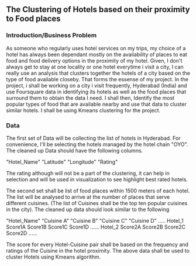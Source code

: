 ## The Clustering of Hotels based on their proximity to Food places
### Introduction/Business Problem
As someone who regularly uses hotel services on my trips, my choice of a hotel has always been dependant mostly on the availability of places to eat food and food delivery options in the proximity of my hotel. Given, I don't always get to stay at one locality or one hotel everytime i visit a city, I can really use an analysis that clusters together the hotels of a city based on the type of food available closeby. That forms the essense of my project. 
In the project, i shall be working on a city i visit frequently, Hyderabad (India) and use Foursquare data in identifying its hotels as well as the food places that surround them to obtain the data I need. I shall then, Identify the most popular types of food that are available nearby and use that data to cluster similar hotels. I shall be using Kmeans clustering for the project.
### Data
The first set of Data will be collecting the list of hotels in Hyderabad. For convenience, I'll be selecting the hotels managed by the hotel chain "OYO". The cleaned up Data should have the following columns. 

"Hotel_Name"  "Latitude"  "Longitude" "Rating"

The rating although will not be a part of the clustering, it can help in selection and will be used in visualization to see highlight best rated hotels.

The second set shall be list of food places within 1500 meters of each hotel. The list will be analysed to arrive at the number of places that serve different cuisines. (The list of Cuisines shall be the top ten popular cuisines in the city). The cleaned up data should look similar to the following

"Hotel_Name"  "Cuisine A"  "Cuisine B"  "Cuisine C"  "Cuisine D" .....
   Hotel_1      Score1A     Score1B      Score1C       Score1D  ......
   Hotel_2      Score2A     Score2B      Score2C       Score2D  ......
   
The score for every Hotel-Cuisine pair shall be based on the frequency and ratings of the Cuisine in the hotel proximity.
The above data shall be used to cluster Hotels using Kmeans algorithm.

